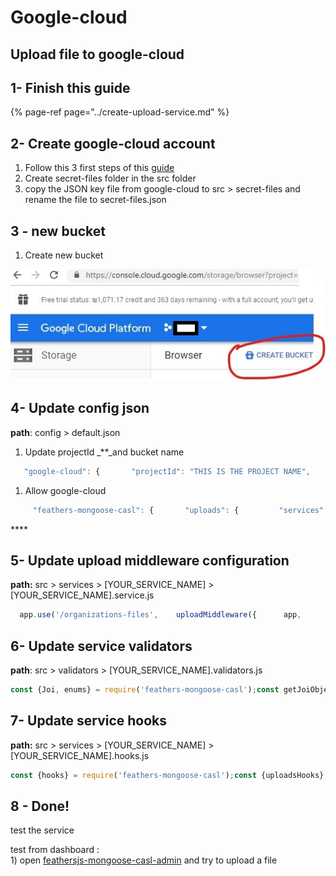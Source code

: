 # Google-cloud

## Upload file to google-cloud

## 1- Finish this guide

{% page-ref page="../create-upload-service.md" %}

## 2- Create google-cloud account

1. Follow this 3 first steps of this [guide](https://github.com/doronnahum/feathers-mongoose-casl/tree/c1b2e8e28118b12bc9d659b74923b17460230b26/@iwozzy/easily-host-images-with-node-and-google-cloud-storage-29fb14e2cdb8/README.md)
2. Create secret-files folder  in the src folder
3. copy the JSON key  file from google-cloud to src &gt; secret-files and rename the file to secret-files.json

## 3 - new bucket

1. Create new bucket  

![](../../../../.gitbook/assets/google-cloud-bucket%20%281%29.jpg)

## 4- Update config json

**path**: config &gt; default.json

1. Update projectId _\*\*_and bucket name  

```javascript
   "google-cloud": {       "projectId": "THIS IS THE PROJECT NAME",       "bucket": "THE BOCKET NAME",       "keyFilename": "../src/secret-files/google-key.json",       "signedUrlExpires" : 900     },
```

1. Allow google-cloud  

```javascript
     "feathers-mongoose-casl": {       "uploads": {         "services": {           "s3": false,           "local-private": true,           "local-public": true,           "google-cloud": true // This need to be true         }         ....
```

\*\*\*\*

## **5- Update upload middleware configuration**

**path:** src &gt; services &gt; \[YOUR\_SERVICE\_NAME\] &gt; \[YOUR\_SERVICE\_NAME\].service.js

```javascript
  app.use('/organizations-files',    uploadMiddleware({      app,      fileKeyName: 'file',      serviceName: 'YOUR_SERVICE_NAME',      storageService: STORAGE_TYPES['google-cloud'], // That's the change we made      publicAcl: false,      // mimetypes: ['image/png','image/jpeg'] // optional    }),    createService(options)  );
```

## 6- Update service validators

**path**: src &gt; validators &gt; \[YOUR\_SERVICE\_NAME\].validators.js

```javascript
const {Joi, enums} = require('feathers-mongoose-casl');const getJoiObject = function(withRequired) {  const required = withRequired ? 'required' : 'optional';    return Joi.object({    storage: Joi.string().valid(      enums.STORAGE_TYPES['google-cloud'], //We need to add this line      enums.STORAGE_TYPES['others'], // When user pass link to file      ).meta({ dashboard: { hide: 1 }})    ...    })}
```

## 7- Update service hooks

**path:** src &gt; services &gt; \[YOUR\_SERVICE\_NAME\] &gt; \[YOUR\_SERVICE\_NAME\].hooks.js

```javascript
const {hooks} = require('feathers-mongoose-casl');const {uploadsHooks} = hooks;const uploadHookConfig = {  serviceName: 'YOUR_SERVICE_NAME',  fileKeyName: 'file',  singUrlKeyName: 'file',  privateFile: true,  autoSignUrl: true,  userKeyName: 'user'};module.exports = {  before: {    all: [uploadsHooks(uploadHookConfig)],    find: [],    get: [],    create: [],    update: [],    patch: [],    remove: []  },  after: {    all: [uploadsHooks(uploadHookConfig)],    find: [],    get: [],    create: [],    update: [],    patch: [],    remove: []  },}
```

## 8 - Done!

test the service

test from dashboard :  
1\) open [feathersjs-mongoose-casl-admin](../../../start-new-project-1/install-feathers-mongoose-casl.md) and try to upload a file

